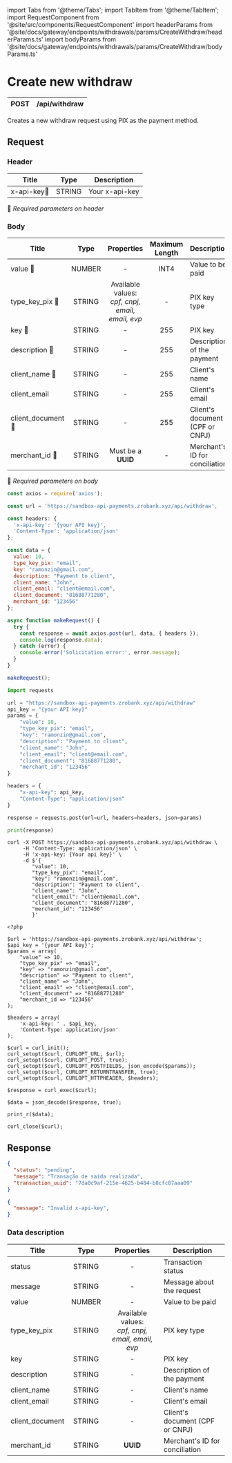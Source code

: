 import Tabs from '@theme/Tabs';
import TabItem from '@theme/TabItem';
import RequestComponent from '@site/src/components/RequestComponent'
import headerParams from '@site/docs/gateway/endpoints/withdrawals/params/CreateWithdraw/headerParams.ts'
import bodyParams from '@site/docs/gateway/endpoints/withdrawals/params/CreateWithdraw/bodyParams.ts'

# Create new withdraw


| POST      | /api/withdraw |
| --------- | ------------------------------------ |

Creates a new withdraw request using PIX as the payment method.


## Request

<RequestComponent headerParams={headerParams} bodyParams={bodyParams} endpoint="/api/trasaction/" endpointComplement="/status" method="get">

### Header
| Title                                | Type       | Description    |
| ------------------------------------ | :---------:|--------------- |
| x-api-key:small_orange_diamond:      | STRING     | Your x-api-key |
:small_orange_diamond: *Required parameters on header*


### Body


| Title                                  | Type        |Properties                                             |Maximum Length         | Description                                          |
| -------------------------------------- |:-----------:|:-----------------------------------------------------:|:-----------------:| -------------------------------------------------------- |
| value :small_orange_diamond:           | NUMBER      | -                                                     |  INT4             | Value to be paid                                         |
| type_key_pix :small_orange_diamond:    | STRING      | Available values: <br/> *cpf, cnpj, email, email, evp* | -                 | PIX key type                                             |
| key :small_orange_diamond:             | STRING      | -                                                     |  255              | PIX key                                                  |
| description :small_orange_diamond:     | STRING      | -                                                     |  255              | Description of the payment                               |
| client_name :small_orange_diamond:     | STRING      | -                                                     |  255              | Client's name                                            |
| client_email                           | STRING      | -                                                     |  255              | Client's email                                           |
| client_document :small_orange_diamond: | STRING      | -                                                     |  255              | Client's document (CPF or CNPJ)                          |
| merchant_id :small_orange_diamond:     | STRING      | Must be a **UUID**                                    |  -                | Merchant's ID for conciliation                           |
:small_orange_diamond: *Required parameters on body*

<Tabs>
<TabItem value="js_axios" label="NodeJS">

```js title=Axios
const axios = require('axios');

const url = 'https://sandbox-api-payments.zrobank.xyz/api/withdraw',

const headers: {
  'x-api-key': '{your API key}',
  'Content-Type': 'application/json'
};

const data = {
  value: 10,
  type_key_pix: "email",
  key: "ramonzin@gmail.com",
  description: "Payment to client",
  client_name: "John",
  client_email: "client@email.com",
  client_document: "81688771280",
  merchant_id: "123456"
};

async function makeRequest() {
  try {
    const response = await axios.post(url, data, { headers });
    console.log(response.data);
  } catch (error) {
    console.error('Solicitation error:', error.message);
  }
}

makeRequest();
```
</TabItem>

<TabItem value="py" label="Python">

```python title=Requests
import requests

url = "https://sandbox-api-payments.zrobank.xyz/api/withdraw"
api_key = "{your API key}"
params = {
    "value": 10,
    "type_key_pix": "email",
    "key": "ramonzin@gmail.com",
    "description": "Payment to client",
    "client_name": "John",
    "client_email": "client@email.com",
    "client_document": "81688771280",
    "merchant_id": "123456"
}

headers = {
    "x-api-key": api_key,
    "Content-Type": "application/json"
}

response = requests.post(url=url, headers=headers, json=params)

print(response)

```
</TabItem>
<TabItem value="shell" label="Shell">

```shell title=CURL
curl -X POST https://sandbox-api-payments.zrobank.xyz/api/withdraw \
     -H 'Content-Type: application/json' \
     -H 'x-api-key: {Your api key}' \
     -d $'{
        "value": 10,
        "type_key_pix": "email",
        "key": "ramonzin@gmail.com",
        "description": "Payment to client",
        "client_name": "John",
        "client_email": "client@email.com",
        "client_document": "81688771280",
        "merchant_id": "123456"
        }'
```
</TabItem>
<TabItem value="php" label="PHP">

```shell title=CURL
<?php

$url = 'https://sandbox-api-payments.zrobank.xyz/api/withdraw';
$api_key = '{your API key}';
$params = array(
    "value" => 10,
    "type_key_pix" => "email",
    "key" => "ramonzin@gmail.com",
    "description" => "Payment to client",
    "client_name" => "John",
    "client_email" => "client@email.com",
    "client_document" => "81688771280"
    "merchant_id => "123456"
);

$headers = array(
    'x-api-key: ' . $api_key,
    'Content-Type: application/json'
);

$curl = curl_init();
curl_setopt($curl, CURLOPT_URL, $url);
curl_setopt($curl, CURLOPT_POST, true);
curl_setopt($curl, CURLOPT_POSTFIELDS, json_encode($params));
curl_setopt($curl, CURLOPT_RETURNTRANSFER, true);
curl_setopt($curl, CURLOPT_HTTPHEADER, $headers);

$response = curl_exec($curl);

$data = json_decode($response, true);

print_r($data);

curl_close($curl);
```
</TabItem>
</Tabs>


## Response


<Tabs>
<TabItem value="201" label="201">

```json  title=/api/withdraw
{
  "status": "pending",
  "message": "Transação de saída realizada",
  "transaction_uuid": "7da0c9af-215e-4625-b484-b8cfc87aaa09"
}
```
</TabItem>

<TabItem value="401" label="401">

```json  title=/api/withdraw
{
  "message": "Invalid x-api-key",
}
```
</TabItem>
</Tabs>

### Data description

| Title           | Type        |Properties                                              | Description                                              |
| ----------------|:-----------:|:------------------------------------------------------:| -------------------------------------------------------- |
| status          | STRING      |-                                                       | Transaction status                                       |
| message         | STRING      |-                                                       | Message about the request                                |
| value           | NUMBER      |-                                                       | Value to be paid                                         |
| type_key_pix    | STRING      | Available values: <br/> *cpf, cnpj, email, email, evp*  | PIX key type                                             |
| key             | STRING      |-                                                       | PIX key                                                  |
| description     | STRING      |-                                                       | Description of the payment                               |
| client_name     | STRING      |-                                                       | Client's name                                            |
| client_email    | STRING      |-                                                       | Client's email                                           |
| client_document | STRING      |-                                                       | Client's document (CPF or CNPJ)                          |
| merchant_id     | STRING      | **UUID**                                               | Merchant's ID for conciliation                           |
</RequestComponent>